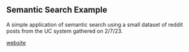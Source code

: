 ## Semantic Search Example

A simple application of semantic search using a small dataset of reddit posts from the UC system gathered on 2/7/23.

[website](http://jgfriedman99.pythonanywhere.com/)